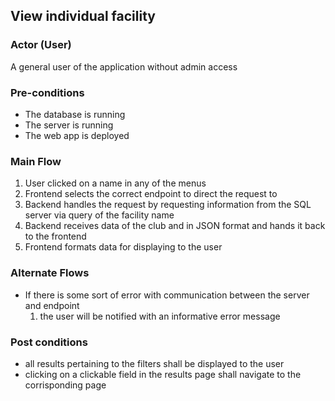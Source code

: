 ## View individual facility

### Actor (User)
A general user of the application without admin access

### Pre-conditions
- The database is running
- The server is running
- The web app is deployed

### Main Flow
1. User clicked on a name in any of the menus 
2. Frontend selects the correct endpoint to direct the request to
6. Backend handles the request by requesting information from the SQL server via query of the facility name
7. Backend receives data of the club and in JSON format and hands it back to the frontend
8. Frontend formats data for displaying to the user

### Alternate Flows
- If there is some sort of error with communication between the server and endpoint
  1. the user will be notified with an informative error message

### Post conditions
- all results pertaining to the filters shall be displayed to the user
- clicking on a clickable field in the results page shall navigate to the corrisponding page

